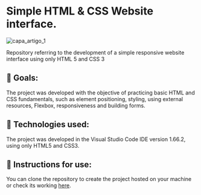 # Simple HTML & CSS Website interface.

![capa_artigo_1](https://user-images.githubusercontent.com/82412708/163899504-6bfbcb77-d5c3-4548-955b-e9bda6364ff0.png)

<p>Repository referring to the development of a simple responsive website interface using only HTML 5 and CSS 3</p>

## :dart: Goals:

<p> The project was developed with the objective of practicing basic HTML and CSS fundamentals, such as element positioning, styling, using external resources, Flexbox, responsiveness and building forms. </p>

## :receipt: Technologies used:

<p>The project was developed in the Visual Studio Code IDE version 1.66.2, using only HTML5 and CSS3.</p>

## :calling: Instructions for use:

You can clone the repository to create the project hosted on your machine or check its working [here](https://pedrowillianmo.github.io/Simple_HTML_And_CSS_Website/).


     
